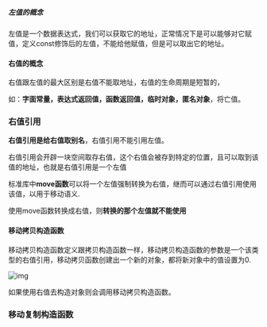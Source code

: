 ##### 左值的概念

左值是一个数据表达式，我们可以获取它的地址，正常情况下是可以能够对它赋值，定义const修饰后的左值，不能给他赋值，但是可以取出它的地址。

#### 右值的概念

右值跟左值的最大区别是右值不能取地址，右值的生命周期是短暂的，

如：**字面常量，表达式返回值，函数返回值，临时对象，匿名对象**，将亡值。



### 右值引用

**右值引用是给右值取别名**，右值引用不能引用左值。

右值引用会开辟一块空间取存右值，这个右值会被存到特定的位置，且可以取到该值的地址，也就是右值引用是一个左值

标准库中**move函数**可以将一个左值强制转换为右值，继而可以通过右值引用使用该值，以用于移动语义.

使用move函数转换成右值，则**转换的那个左值就不能使用**



#### 移动拷贝构造函数

移动拷贝构造函数定义跟拷贝构造函数一样，移动拷贝构造函数的参数是一个该类型的右值引用，移动拷贝函数创建出一个新的对象，都将新对象中的值设置为0.

<img src="https://img-blog.csdnimg.cn/08fe5df7cb1c49f085b09b9746d5f49d.png?x-oss-process=image/watermark,type_d3F5LXplbmhlaQ,shadow_50,text_Q1NETiBA5Yqq5Yqb5a2m5Lmg55qE5bCR5bm0,size_20,color_FFFFFF,t_70,g_se,x_16" alt="img"  />

如果使用右值去构造对象则会调用移动拷贝构造函数。



### 移动复制构造函数